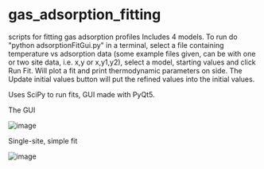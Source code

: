 # gas_adsorption_fitting
scripts for fitting gas adsorption profiles
Includes 4 models. To run do "python adsorptionFitGui.py" in a terminal, select a file containing temperature vs adsorption data 
(some example files given, can be with one or two site data, i.e. x,y or x,y1,y2), select a model, starting values and click Run Fit. Will plot a fit 
and print thermodynamic parameters on side. The Update initial values button will put the refined values into the initial values.

Uses SciPy to run fits, GUI made with PyQt5.

The GUI

![image](https://github.com/msujas/gas_adsorption_fitting/assets/79653376/f0efb3e6-f14b-475a-a478-2ae43956dca0)

Single-site, simple fit

![image](https://github.com/msujas/gas_adsorption_fitting/assets/79653376/9a123e8a-9913-48f1-becc-c4b0a29c3e4f)


